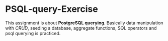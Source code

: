 # PSQL-query-Exercise   
This assignment is about **PostgreSQL querying**.
Basically data manipulation with _CRUD_, seeding a database, aggregate functions, SQL operators and psql querying is practiced.
